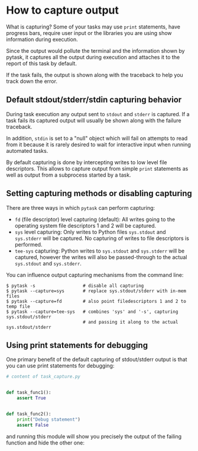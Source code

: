 # How to capture output

What is capturing? Some of your tasks may use `print` statements, have progress bars,
require user input or the libraries you are using show information during execution.

Since the output would pollute the terminal and the information shown by pytask, it
captures all the output during execution and attaches it to the report of this task by
default.

If the task fails, the output is shown along with the traceback to help you track down
the error.

## Default stdout/stderr/stdin capturing behavior

During task execution any output sent to `stdout` and `stderr` is captured. If a task
fails its captured output will usually be shown along with the failure traceback.

In addition, `stdin` is set to a "null" object which will fail on attempts to read from
it because it is rarely desired to wait for interactive input when running automated
tasks.

By default capturing is done by intercepting writes to low level file descriptors. This
allows to capture output from simple `print` statements as well as output from a
subprocess started by a task.

## Setting capturing methods or disabling capturing

There are three ways in which `pytask` can perform capturing:

- `fd` (file descriptor) level capturing (default): All writes going to the operating
  system file descriptors 1 and 2 will be captured.
- `sys` level capturing: Only writes to Python files `sys.stdout` and `sys.stderr` will
  be captured. No capturing of writes to file descriptors is performed.
- `tee-sys` capturing: Python writes to `sys.stdout` and `sys.stderr` will be captured,
  however the writes will also be passed-through to the actual `sys.stdout` and
  `sys.stderr`.

You can influence output capturing mechanisms from the command line:

```console
$ pytask -s                  # disable all capturing
$ pytask --capture=sys       # replace sys.stdout/stderr with in-mem files
$ pytask --capture=fd        # also point filedescriptors 1 and 2 to temp file
$ pytask --capture=tee-sys   # combines 'sys' and '-s', capturing sys.stdout/stderr
                             # and passing it along to the actual sys.stdout/stderr
```

## Using print statements for debugging

One primary benefit of the default capturing of stdout/stderr output is that you can use
print statements for debugging:

```python
# content of task_capture.py


def task_func1():
    assert True


def task_func2():
    print("Debug statement")
    assert False
```

and running this module will show you precisely the output of the failing function and
hide the other one:

```{image} /_static/images/how-to-capture-output.png
```
